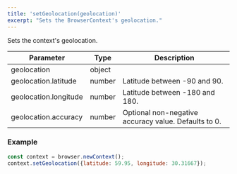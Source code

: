 ```yaml
---
title: 'setGeolocation(geolocation)'
excerpt: "Sets the BrowserContext's geolocation."
---
```


Sets the context's geolocation.

| Parameter             | Type   | Description                                          |
| --------------------- | ------ | ---------------------------------------------------- |
| geolocation           | object |                                                      |
| geolocation.latitude  | number | Latitude between -90 and 90.                         |
| geolocation.longitude | number | Latitude between -180 and 180.                       |
| geolocation.accuracy  | number | Optional non-negative accuracy value. Defaults to 0. |


### Example

<CodeGroup labels={[]}>

<!-- eslint-skip -->

```javascript
const context = browser.newContext();
context.setGeolocation({latitude: 59.95, longitude: 30.31667});
```

</CodeGroup>
